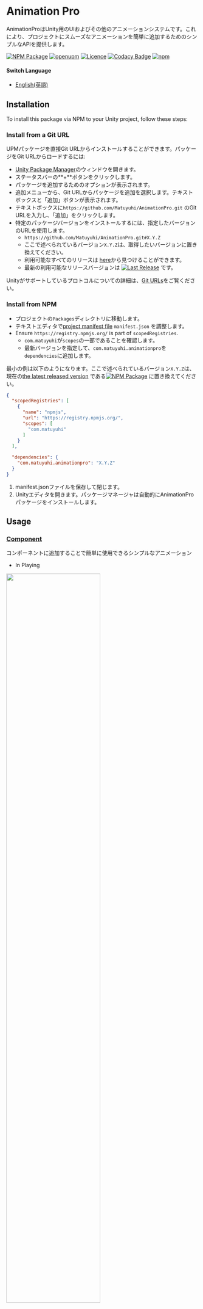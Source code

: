 # Animation Pro

AnimationProはUnity用のUIおよびその他のアニメーションシステムです。これにより、プロジェクトにスムーズなアニメーションを簡単に追加するためのシンプルなAPIを提供します。

[![NPM Package](https://img.shields.io/npm/v/com.matuyuhi.animationpro)](https://www.npmjs.com/package/com.matuyuhi.animationpro)
[![openupm](https://img.shields.io/npm/v/com.matuyuhi.animationpro?label=openupm&registry_uri=https://package.openupm.com)](https://openupm.com/packages/com.matuyuhi.animationpro/)
[![Licence](https://img.shields.io/npm/l/com.matuyuhi.animationpro)](https://github.com/Matuyuhi/AnimationPro/blob/main/LICENSE)
[![Codacy Badge](https://app.codacy.com/project/badge/Grade/de7a60820baa4b41b0532f66d850d2bc)](https://app.codacy.com/gh/Matuyuhi/AnimationPro/dashboard?utm_source=gh&utm_medium=referral&utm_content=&utm_campaign=Badge_grade)
[![npm](https://img.shields.io/npm/dt/com.matuyuhi.animationpro.svg)](https://npmjs.com/package/com.matuyuhi.animationpro)

#### Switch Language

- [English(英語)](./README.md)

## Installation

To install this package via NPM to your Unity project, follow these steps:

### Install from a Git URL

UPMパッケージを直接Git URLからインストールすることができます。パッケージをGit URLからロードするには:

* [Unity Package Manager](https://docs.unity3d.com/Manual/upm-ui.html)のウィンドウを開きます。
* ステータスバーの**+**ボタンをクリックします。
* パッケージを追加するためのオプションが表示されます。
* 追加メニューから、Git URLからパッケージを追加を選択します。テキストボックスと「追加」ボタンが表示されます。
* テキストボックスに`https://github.com/Matuyuhi/AnimationPro.git` のGit URLを入力し、「追加」をクリックします。
* 特定のパッケージバージョンをインストールするには、指定したバージョンのURLを使用します。
    * `https://github.com/Matuyuhi/AnimationPro.git#X.Y.Z`
    * ここで述べられているバージョン`X.Y.Z`は、取得したいバージョンに置き換えてください。
    * 利用可能なすべてのリリースは [here](https://github.com/Matuyuhi/AnimationPro/releases)から見つけることができます。
    * 最新の利用可能なリリースバージョンは
      [![Last Release](https://img.shields.io/github/v/release/Matuyuhi/AnimationPro)](https://github.com/Matuyuhi/AnimationPro/releases/latest)
      です。

Unityがサポートしているプロトコルについての詳細は、[Git URLs](https://docs.unity3d.com/Manual/upm-git.html)をご覧ください。

### Install from NPM

* プロジェクトの`Packages`ディレクトリに移動します。
* テキストエディタで[project manifest file](https://docs.unity3d.com/Manual/upm-manifestPrj.html) `manifest.json` を調整します。
* Ensure `https://registry.npmjs.org/` is part of `scopedRegistries`.
    * `com.matuyuhi`が`scopes`の一部であることを確認します。
    * 最新バージョンを指定して、`com.matuyuhi.animationpro`を`dependencies`に追加します。

最小の例は以下のようになります。ここで述べられているバージョン`X.Y.Z`は、
現在の[the latest released version](https://www.npmjs.com/package/com.matuyuhi.animationpro)
である[![NPM Package](https://img.shields.io/npm/v/com.matuyuhi.animationpro?color=blue)](https://www.npmjs.com/package/com.matuyuhi.animationpro)
に置き換えてください。

```json
{
  "scopedRegistries": [
    {
      "name": "npmjs",
      "url": "https://registry.npmjs.org/",
      "scopes": [
        "com.matuyuhi"
      ]
    }
  ],

  "dependencies": {
    "com.matuyuhi.animationpro": "X.Y.Z"
  }
}
```

1. manifest.jsonファイルを保存して閉じます。
2. Unityエディタを開きます。パッケージマネージャは自動的にAnimationProパッケージをインストールします。

## Usage

### [Component](./Components.md)
コンポーネントに追加することで簡単に使用できるシンプルなアニメーション
- In Playing
<img src="https://github.com/Matuyuhi/AnimationPro/assets/92073990/4b81bb92-b1d1-4214-988c-88b763d182a2" width="70%"/>

- In Setting
<img src="https://github.com/Matuyuhi/AnimationPro/assets/92073990/131da158-6f77-49b6-a22c-8e7592c73f25" width="70%"/>  


### [アニメーション一覧](./ANIMATIONS.md)

AnimationProの基本的な使用例は以下の通りです：
<img src="https://github.com/Matuyuhi/AnimationPro/assets/92073990/9d79f6ce-39f2-46fa-875e-f5b1f2f125cb" width="70%"/>
- コード
``` csharp
public class SampleAnimation : AnimationBehaviour
{
  // onClick method attach button
  public void OnClick()
  {
    Animation(
      this.SlideOutHorizontal(AnimationAPI.DirectionHorizontal.Right, Easings.CircIn(0.8f)) +
      this.FadeOut(Easings.CircIn(0.5f, 0.2f)),
      new AnimationListener()
      {
        OnFinished = () =>
        {
            gameObject.SetActive(false);
            // imp animation finished callback
        }
      }
    );
  }
}
```

## Contributing

バグレポートや機能のリクエストは大歓迎です。
コードを改善できると思われる場合は、どうか遠慮なくプルリクエストを作成してください。

## License

このプロジェクトはMITライセンスの下にライセンスされています。詳細は、[LICENSE file](./LICENSE)をご覧ください。

## Author

このプロジェクトは[Matuyuhi](https://github.com/Matuyuhi)によって作成されました。

## Support or Contact Information

質問、問題、または貢献したい場合は、このリポジトリで問題を開くか、直接私に連絡してください。

- Project: https://github.com/Matuyuhi/AnimationPro
- Email: bird9.yuhi@gmail.com
- Github: https://github.com/Matuyuhi
